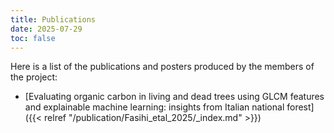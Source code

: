 ```yaml
---
title: Publications
date: 2025-07-29
toc: false
---
```


Here is a list of the publications and posters produced by the members of the project:

- [Evaluating organic carbon in living and dead trees using GLCM features and explainable machine learning: insights from Italian national forest]({{< relref "/publication/Fasihi_etal_2025/_index.md" >}})
  
